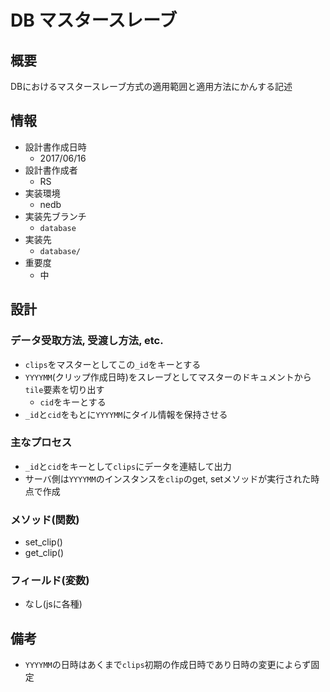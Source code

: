# DB マスタースレーブ

## 概要
DBにおけるマスタースレーブ方式の適用範囲と適用方法にかんする記述

## 情報
  * 設計書作成日時
    - 2017/06/16
  * 設計書作成者
    - RS
  * 実装環境
    - nedb
  * 実装先ブランチ
    - `database`
  * 実装先
    - `database/`
  * 重要度
    - 中

## 設計

### データ受取方法, 受渡し方法, etc.
* `clips`をマスターとしてこの`_id`をキーとする
* `YYYYMM`(クリップ作成日時)をスレーブとしてマスターのドキュメントから`tile`要素を切り出す
  - `cid`をキーとする
* `_id`と`cid`をもとに`YYYYMM`にタイル情報を保持させる

### 主なプロセス
* `_id`と`cid`をキーとして`clips`にデータを連結して出力
* サーバ側は`YYYYMM`のインスタンスを`clip`のget, setメソッドが実行された時点で作成

### メソッド(関数)
* set_clip()
* get_clip()

### フィールド(変数)
* なし(jsに各種)

## 備考
* `YYYYMM`の日時はあくまで`clips`初期の作成日時であり日時の変更によらず固定

